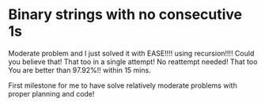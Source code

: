 # Binary strings with no consecutive 1s
Moderate problem and I just solved it with EASE!!!! using recursion!!!! Could you believe that! That too in a single attempt! No reattempt needed! That too You are better than 97.92%!! within 15 mins.

First milestone for me to have solve relatively moderate problems with proper planning and code!

